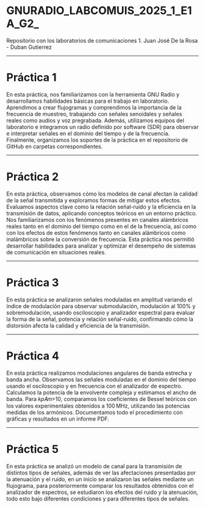 # GNURADIO_LABCOMUIS_2025_1_E1A_G2_
Repositorio con los laboratorios de comunicaciones 1. Juan José De la Rosa - Duban Gutierrez 

---
# Práctica 1 

En esta práctica, nos familiarizamos con la herramienta GNU Radio y desarrollamos habilidades básicas para el trabajo en laboratorio. Aprendimos a crear flujogramas y comprendimos la importancia de la frecuencia de muestreo, trabajando con señales senoidales y señales reales como audios y voz pregrabada. Además, utilizamos equipos del laboratorio e integramos un radio definido por software (SDR) para observar e interpretar señales en el dominio del tiempo y de la frecuencia. Finalmente, organizamos los soportes de la práctica en el repositorio de GitHub en carpetas correspondientes.

---
# Práctica 2
En esta práctica, observamos cómo los modelos de canal afectan la calidad de la señal transmitida y exploramos formas de mitigar estos efectos. Evaluamos aspectos clave como la relación señal-ruido y la eficiencia en la transmisión de datos, aplicando conceptos teóricos en un entorno práctico. Nos familiarizamos con los fenómenos presentes en canales alámbricos reales tanto en el dominio del tiempo como en el de la frecuencia, así como con los efectos de estos fenómenos tanto en canales alámbricos como inalámbricos sobre la conversión de frecuencia. Esta práctica nos permitió desarrollar habilidades para analizar y optimizar el desempeño de sistemas de comunicación en situaciones reales.

---
# Práctica 3 
En esta práctica se analizaron señales moduladas en amplitud variando el índice de modulación para observar submodulación, modulación al 100% y sobremodulación, usando osciloscopio y analizador espectral para evaluar la forma de la señal, potencia y relación señal-ruido, confirmando cómo la distorsión afecta la calidad y eficiencia de la transmisión.

---


# Práctica 4 
En esta práctica realizamos modulaciones angulares de banda estrecha y banda ancha. Observamos las señales moduladas en el dominio del tiempo usando el osciloscopio y en frecuencia con el analizador de espectro. Calculamos la potencia de la envolvente compleja y estimamos el ancho de banda. Para 𝑘𝑝𝐴𝑚>10, comparamos los coeficientes de Bessel teóricos con los valores experimentales obtenidos a 100 MHz, utilizando las potencias medidas de los armónicos. Documentamos todo el procedimiento con gráficas y resultados en un informe PDF.

---
# Práctica 5
En esta práctica se analizó un modelo de canal para la transmisión de distintos tipos de señales, además de ver las afectaciones presentadas por la atenuación y el ruido, en un inicio se analizaron las señales mediante un flujograma, para posteriormente comparar los resultados obtenidos con el analizador de espectros, se estudiaron los efectos del ruido y la atenuación, todo esto bajo diferentes condiciones y para diferentes tipos de señales.
